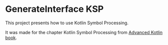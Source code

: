 # GenerateInterface KSP

This project presents how to use Kotlin Symbol Processing. 

It was made for the chapter Kotlin Symbol Processing from [Advanced Kotlin book](https://leanpub.com/advanced_kotlin/). 